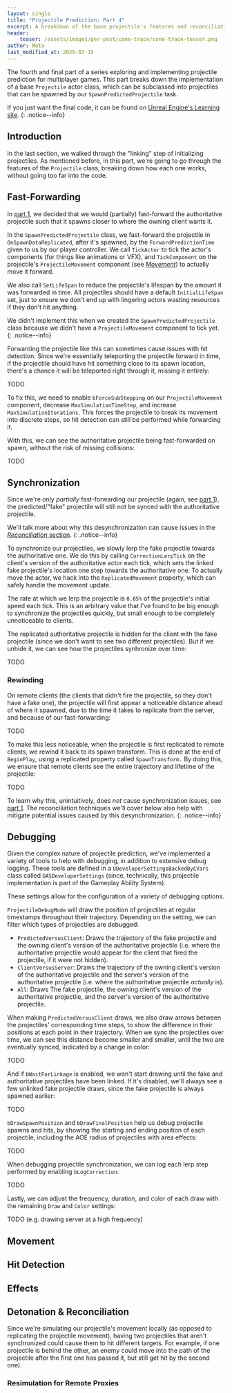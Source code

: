```yaml
---
layout: single
title: "Projectile Prediction: Part 4"
excerpt: A breakdown of the base projectile's features and reconciliation techniques.
header:
    teaser: /assets/images/per-post/cone-trace/cone-trace-teaser.png
author: Meta
last_modified_at: 2025-07-15
---
```


The fourth and final part of a series exploring and implementing projectile prediction for multiplayer games. This part breaks down the implementation of a base `Projectile` actor class, which can be subclassed into projectiles that can be spawned by our `SpawnPredictedProjectile` task.

If you just want the final code, it can be found on [Unreal Engine's Learning site](...).
{: .notice--info}

## Introduction

In the last section, we walked through the "linking" step of initializing projectiles. As mentioned before, in this part, we're going to go through the features of the `Projectile` class, breaking down how each one works, without going too far into the code.

## Fast-Forwarding

In [part 1](https://sreitich.github.io/projectile-prediction-1/#partia-fast-forwarding-with-synchronization-and-resimulation), we decided that we would (partially) fast-forward the authoritative projectile such that it spawns closer to where the owning client wants it.

In the `SpawnPredictedProjectile` class, we fast-forward the projectile in `OnSpawnDataReplicated`, after it's spawned, by the `ForwardPredictionTime` given to us by our player controller. We call `TickActor` to tick the actor's components (for things like animations or VFX), and `TickComponent` on the projectile's `ProjectileMovement` component (see [_Movement_](#movement)) to actually move it forward.

We also call `SetLifeSpan` to reduce the projectile's lifespan by the amount it was forwarded in time. All projectiles should have a default `InitialLifeSpan` set, just to ensure we don't end up with lingering actors wasting resources if they don't hit anything.

We didn't implement this when we created the `SpawnPredictedProjectile` class because we didn't have a `ProjectileMovement` component to tick yet.
{: .notice--info}

Forwarding the projectile like this can sometimes cause issues with hit detection. Since we're essentially teleporting the projectile forward in time, if the projectile should have hit something close to its spawn location, there's a chance it will be teleported right through it, missing it entirely:

TODO

To fix this, we need to enable `bForceSubStepping` on our `ProjectileMovement` component, decrease `MaxSimulationTimeStep`, and increase `MaxSimulationIterations`. This forces the projectile to break its movement into discrete steps, so hit detection can still be performed while forwarding it.

With this, we can see the authoritative projectile being fast-forwarded on spawn, without the risk of missing collisions:

TODO

## Synchronization

Since we're only _partially_ fast-forwarding our projectile (again, see [part 1](https://sreitich.github.io/projectile-prediction-1/#partia-fast-forwarding-with-synchronization-and-resimulation)), the predicted/"fake" projectile will still not be synced with the authoritative projectile.

We'll talk more about why this desynchronization can cause issues in the [_Reconciliation_ section](#detonation--reconciliation).
{: .notice--info}

To synchronize our projectiles, we slowly lerp the fake projectile towards the authoritative one. We do this by calling `CorrectionLerpTick` on the client's version of the authoritative actor each tick, which sets the linked fake projectile's location one step towards the authoritative one. To actually move the actor, we hack into the `ReplicatedMovement` property, which can safely handle the movement update.

The rate at which we lerp the projectile is `0.05%` of the projectile's initial speed each tick. This is an arbitrary value that I've found to be big enough to synchronize the projectiles quickly, but small enough to be completely unnoticeable to clients.

The replicated authoritative projectile is hidden for the client with the fake projectile (since we don't want to see two different projectiles). But if we unhide it, we can see how the projectiles synhronize over time:

TODO

### Rewinding

On remote clients (the clients that didn't fire the projectile, so they don't have a fake one), the projectile will first appear a noticeable distance ahead of where it spawned, due to the time it takes to replicate from the server, and because of our fast-forwarding:

TODO

To make this less noticeable, when the projectile is first replicated to remote clients, we rewind it back to its spawn transform. This is done at the end of `BeginPlay`, using a replicated property called `SpawnTransform.` By doing this, we ensure that remote clients see the entire trajectory and lifetime of the projectile:

TODO

To learn why this, unintuitively, does _not_ cause synchronization issues, see [part 1](https://sreitich.github.io/projectile-prediction-1/#partia-fast-forwarding-with-synchronization-and-resimulation). The reconciliation techniques we'll cover below also help with mitigate potential issues caused by this desynchronization.
{: .notice--info}

## Debugging

Given the complex nature of projectile prediction, we've implemented a variety of tools to help with debugging, in addition to extensive debug logging. These tools are defined in a `UDeveloperSettingsBackedByCVars` class called `GASDeveloperSettings` (since, technically, this projectile implementation is part of the Gameplay Ability System).

These settings allow for the configuration of a variety of debugging options.

`ProjectileDebugMode` will draw the position of projectiles at regular timestamps throughout their trajectory. Depending on the setting, we can filter which types of projectiles are debugged:

 - `PredictedVersusClient`: Draws the trajectory of the fake projectile and the owning client's version of the authoritative projectile (i.e. where the authoritative projectile would appear for the client that fired the projectile, if it were not hidden).
  - `ClientVersusServer`: Draws the trajectory of the owning client's version of the authoritative projectile and the server's version of the authoritative projectile (i.e. where the authoritative projectile _actually_ is).
  - `All`: Draws The fake projectile, the owning client's version of the authoritative projectile, and the server's version of the authoritative projectile.

When making `PredictedVersusClient` draws, we also draw arrows between the projectiles' corresponding time steps, to show the difference in their positions at each point in their trajectory. When we sync the projectiles over time, we can see this distance become smaller and smaller, until the two are eventually synced, indicated by a change in color:

TODO

And if `bWaitForLinkage` is enabled, we won't start drawing until the fake and authoritative projectiles have been linked. If it's disabled, we'll always see a few unlinked fake projectile draws, since the fake projectile is always spawned earlier:

TODO

`bDrawSpawnPosition` and `bDrawFinalPosition` help us debug projectile spawns and hits, by showing the starting and ending position of each projectile, including the AOE radius of projectiles with area effects:

TODO

When debugging projectile synchronization, we can log each lerp step performed by enabling `bLogCorrection`:

TODO

Lastly, we can adjust the frequency, duration, and color of each draw with the remaining `Draw` and `Color` settings:

TODO (e.g. drawing server at a high frequency)

## Movement

## Hit Detection

## Effects

## Detonation & Reconciliation

Since we're simulating our projectile's movement locally (as opposed to replicating the projectile movement), having two projectiles that aren't synchronized could cause them to hit different targets. For example, if one projectile is behind the other, an enemy could move into the path of the projectile after the first one has passed it, but still get hit by the second one).

### Resimulation for Remote Proxies